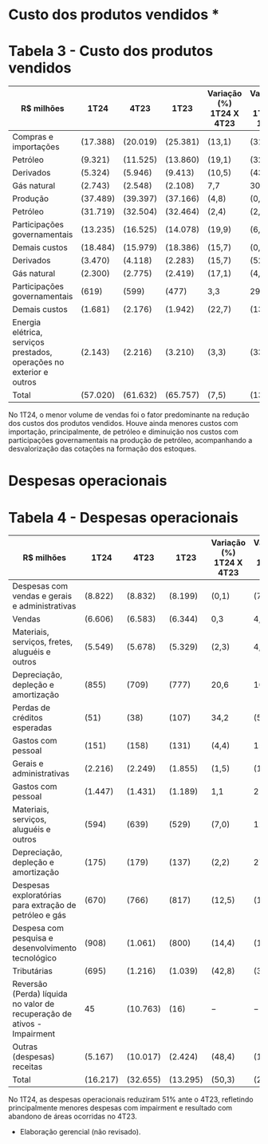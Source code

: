 # Custo dos produtos vendidos *

# Tabela 3 - Custo dos produtos vendidos

|R$ milhões|1T24|4T23|1T23|Variação (%) 1T24 X 4T23|Variação (%) 1T24 X 1T23|
|---|---|---|---|---|---|
|Compras e importações|(17.388)|(20.019)|(25.381)|(13,1)|(31,5)|
|Petróleo|(9.321)|(11.525)|(13.860)|(19,1)|(32,7)|
|Derivados|(5.324)|(5.946)|(9.413)|(10,5)|(43,4)|
|Gás natural|(2.743)|(2.548)|(2.108)|7,7|30,1|
|Produção|(37.489)|(39.397)|(37.166)|(4,8)|(0,9)|
|Petróleo|(31.719)|(32.504)|(32.464)|(2,4)|(2,3)|
|Participações governamentais|(13.235)|(16.525)|(14.078)|(19,9)|(6,0)|
|Demais custos|(18.484)|(15.979)|(18.386)|(15,7)|(0,5)|
|Derivados|(3.470)|(4.118)|(2.283)|(15,7)|(52,0)|
|Gás natural|(2.300)|(2.775)|(2.419)|(17,1)|(4,9)|
|Participações governamentais|(619)|(599)|(477)|3,3|29,8|
|Demais custos|(1.681)|(2.176)|(1.942)|(22,7)|(13,4)|
|Energia elétrica, serviços prestados, operações no exterior e outros|(2.143)|(2.216)|(3.210)|(3,3)|(33,2)|
|Total|(57.020)|(61.632)|(65.757)|(7,5)|(13,3)|

No 1T24, o menor volume de vendas foi o fator predominante na redução dos custos dos produtos vendidos. Houve ainda menores custos com importação, principalmente, de petróleo e diminuição nos custos com participações governamentais na produção de petróleo, acompanhando a desvalorização das cotações na formação dos estoques.

# Despesas operacionais

# Tabela 4 - Despesas operacionais

|R$ milhões|1T24|4T23|1T23|Variação (%) 1T24 X 4T23|Variação (%) 1T24 X 1T23|
|---|---|---|---|---|---|
|Despesas com vendas e gerais e administrativas|(8.822)|(8.832)|(8.199)|(0,1)|(7,6)|
|Vendas|(6.606)|(6.583)|(6.344)|0,3|4,1|
|Materiais, serviços, fretes, aluguéis e outros|(5.549)|(5.678)|(5.329)|(2,3)|4,1|
|Depreciação, depleção e amortização|(855)|(709)|(777)|20,6|10,0|
|Perdas de créditos esperadas|(51)|(38)|(107)|34,2|(52,3)|
|Gastos com pessoal|(151)|(158)|(131)|(4,4)|15,3|
|Gerais e administrativas|(2.216)|(2.249)|(1.855)|(1,5)|(19,5)|
|Gastos com pessoal|(1.447)|(1.431)|(1.189)|1,1|21,7|
|Materiais, serviços, aluguéis e outros|(594)|(639)|(529)|(7,0)|12,3|
|Depreciação, depleção e amortização|(175)|(179)|(137)|(2,2)|27,7|
|Despesas exploratórias para extração de petróleo e gás|(670)|(766)|(817)|(12,5)|(18,0)|
|Despesa com pesquisa e desenvolvimento tecnológico|(908)|(1.061)|(800)|(14,4)|(13,5)|
|Tributárias|(695)|(1.216)|(1.039)|(42,8)|(33,1)|
|Reversão (Perda) líquida no valor de recuperação de ativos - Impairment|45|(10.763)|(16)|−|−|
|Outras (despesas) receitas|(5.167)|(10.017)|(2.424)|(48,4)|(113,2)|
|Total|(16.217)|(32.655)|(13.295)|(50,3)|(22,0)|

No 1T24, as despesas operacionais reduziram 51% ante o 4T23, refletindo principalmente menores despesas com impairment e resultado com abandono de áreas ocorridas no 4T23.

* Elaboração gerencial (não revisado).